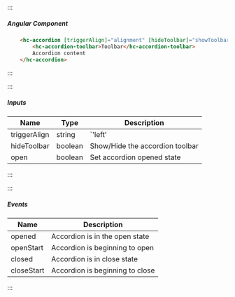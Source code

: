 :::
##### Angular Component
``` html
    <hc-accordion [triggerAlign]="alignment" [hideToolbar]="showToolbar">
        <hc-accordion-toolbar>Toolbar</hc-accordion-toolbar>
        Accordion content
    </hc-accordion>
```
:::

:::
##### Inputs
| Name | Type | Description |
| - | - | - |
|triggerAlign|string|`'left' | 'right'` (default: `'left'`)|
|hideToolbar|boolean|Show/Hide the accordion toolbar|
|open|boolean|Set accordion opened state|
:::

:::
##### Events
| Name | Description |
| - | - |
|opened|Accordion is in the open state|
|openStart|Accordion is beginning to open|
|closed|Accordion is in close state|
|closeStart|Accordion is beginning to close|
:::
